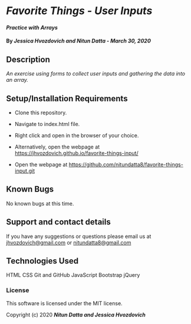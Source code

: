  # _Favorite Things - User Inputs_

#### _Practice with Arrays_

#### By _**Jessica Hvozdovich and Nitun Datta - March 30, 2020**_

## Description

_An exercise using forms to collect user inputs and gathering the data into an array._

## Setup/Installation Requirements

* Clone this repository.
* Navigate to index.html file.
* Right click and open in the browser of your choice.

* Alternatively, open the webpage at https://jhvozdovich.github.io/favorite-things-input/
* Open the webpage at  https://github.com/nitundatta8/favorite-things-input.git

## Known Bugs

No known bugs at this time.

## Support and contact details

If you have any suggestions or questions please email us at jhvozdovich@gmail.com or nitundatta8@gmail.com

## Technologies Used

HTML
CSS
Git and GitHub
JavaScript
Bootstrap
jQuery

### License

This software is licensed under the MIT license.

Copyright (c) 2020 **_Nitun Datta and Jessica Hvozdovich_**